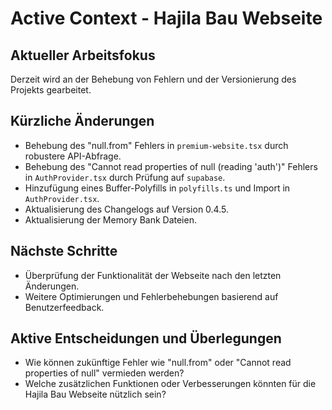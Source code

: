 # Active Context - Hajila Bau Webseite

## Aktueller Arbeitsfokus
Derzeit wird an der Behebung von Fehlern und der Versionierung des Projekts gearbeitet.

## Kürzliche Änderungen
- Behebung des "null.from" Fehlers in `premium-website.tsx` durch robustere API-Abfrage.
- Behebung des "Cannot read properties of null (reading 'auth')" Fehlers in `AuthProvider.tsx` durch Prüfung auf `supabase`.
- Hinzufügung eines Buffer-Polyfills in `polyfills.ts` und Import in `AuthProvider.tsx`.
- Aktualisierung des Changelogs auf Version 0.4.5.
- Aktualisierung der Memory Bank Dateien.

## Nächste Schritte
- Überprüfung der Funktionalität der Webseite nach den letzten Änderungen.
- Weitere Optimierungen und Fehlerbehebungen basierend auf Benutzerfeedback.

## Aktive Entscheidungen und Überlegungen
- Wie können zukünftige Fehler wie "null.from" oder "Cannot read properties of null" vermieden werden?
- Welche zusätzlichen Funktionen oder Verbesserungen könnten für die Hajila Bau Webseite nützlich sein?
